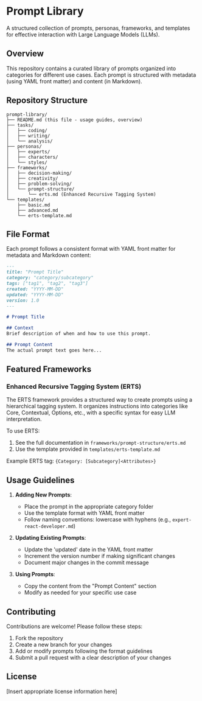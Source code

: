 # Prompt Library

A structured collection of prompts, personas, frameworks, and templates for effective interaction with Large Language Models (LLMs).

## Overview

This repository contains a curated library of prompts organized into categories for different use cases. Each prompt is structured with metadata (using YAML front matter) and content (in Markdown).

## Repository Structure

```
prompt-library/
├── README.md (this file - usage guides, overview)
├── tasks/
│   ├── coding/
│   ├── writing/
│   └── analysis/
├── personas/
│   ├── experts/
│   ├── characters/
│   └── styles/
├── frameworks/
│   ├── decision-making/
│   ├── creativity/
│   ├── problem-solving/
│   └── prompt-structure/
│       └── erts.md (Enhanced Recursive Tagging System)
└── templates/
    ├── basic.md
    ├── advanced.md
    └── erts-template.md
```

## File Format

Each prompt follows a consistent format with YAML front matter for metadata and Markdown content:

```markdown
---
title: "Prompt Title"
category: "category/subcategory"
tags: ["tag1", "tag2", "tag3"]
created: "YYYY-MM-DD"
updated: "YYYY-MM-DD"
version: 1.0
---

# Prompt Title

## Context
Brief description of when and how to use this prompt.

## Prompt Content
The actual prompt text goes here...
```

## Featured Frameworks

### Enhanced Recursive Tagging System (ERTS)

The ERTS framework provides a structured way to create prompts using a hierarchical tagging system. It organizes instructions into categories like Core, Contextual, Options, etc., with a specific syntax for easy LLM interpretation.

To use ERTS:
1. See the full documentation in `frameworks/prompt-structure/erts.md`
2. Use the template provided in `templates/erts-template.md`

Example ERTS tag: `{Category: [Subcategory]<Attributes>}`

## Usage Guidelines

1. **Adding New Prompts**: 
   - Place the prompt in the appropriate category folder
   - Use the template format with YAML front matter
   - Follow naming conventions: lowercase with hyphens (e.g., `expert-react-developer.md`)

2. **Updating Existing Prompts**:
   - Update the 'updated' date in the YAML front matter
   - Increment the version number if making significant changes
   - Document major changes in the commit message

3. **Using Prompts**:
   - Copy the content from the "Prompt Content" section
   - Modify as needed for your specific use case

## Contributing

Contributions are welcome! Please follow these steps:
1. Fork the repository
2. Create a new branch for your changes
3. Add or modify prompts following the format guidelines
4. Submit a pull request with a clear description of your changes

## License

[Insert appropriate license information here]
